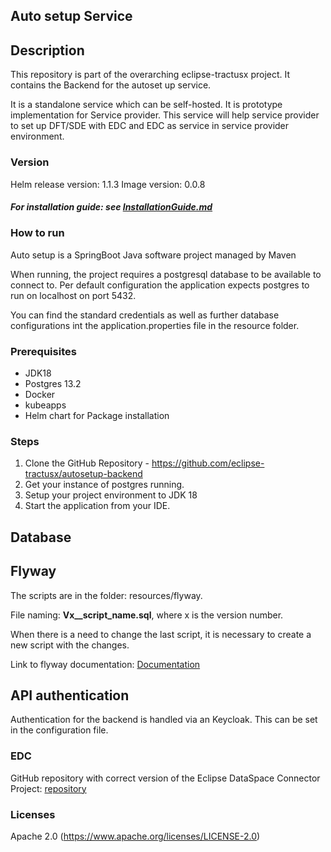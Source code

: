 ## Auto setup Service

## Description

This repository is part of the overarching eclipse-tractusx project. It contains the Backend for the autoset up service.

It is a standalone service which can be self-hosted. 
It is prototype implementation for Service provider.
This service will help service provider to set up DFT/SDE with EDC and EDC as service in service provider environment.


### Version

Helm release version: 1.1.3  </b>
Image version: 0.0.8

##### For installation guide: see [InstallationGuide.md](InstallationGuide.md)

### How to run

Auto setup is a SpringBoot Java software project managed by Maven

When running, the project requires a postgresql database to be available to connect to. Per default configuration the application expects postgres to run on localhost on port 5432.

You can find the standard credentials as well as further database configurations int the application.properties file in the resource folder.


### Prerequisites
- JDK18
- Postgres 13.2
- Docker
- kubeapps
- Helm chart for Package installation

### Steps
1. Clone the GitHub Repository - https://github.com/eclipse-tractusx/autosetup-backend
2. Get your instance of postgres running.
3. Setup your project environment to JDK 18
4. Start the application from your IDE.

## Database
## Flyway
The scripts are in the folder: resources/flyway.<p>
File naming: <b>Vx__script_name.sql</b>, where x is the version number. <p>
When there is a need to change the last script, it is necessary to create a new script with the changes.

Link to flyway documentation: [Documentation](https://flywaydb.org/documentation/) 

## API authentication
Authentication for the backend is handled via an Keycloak. This can be set in the configuration file.


### EDC
GitHub repository with correct version of the Eclipse DataSpace Connector Project: [repository](https://github.com/catenax-ng/product-edc)

### Licenses
Apache 2.0 (https://www.apache.org/licenses/LICENSE-2.0)

